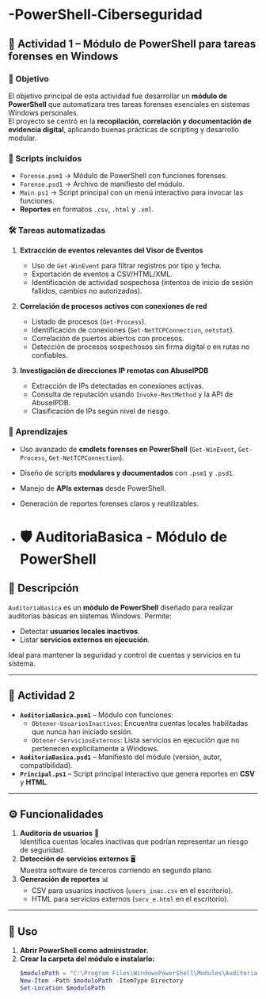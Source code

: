 # -PowerShell-Ciberseguridad
## 📂 Actividad 1 – Módulo de PowerShell para tareas forenses en Windows

### 🎯 Objetivo
El objetivo principal de esta actividad fue desarrollar un **módulo de PowerShell** que automatizara tres tareas forenses esenciales en sistemas Windows personales.  
El proyecto se centró en la **recopilación, correlación y documentación de evidencia digital**, aplicando buenas prácticas de scripting y desarrollo modular.

### 🔧 Scripts incluidos
- `Forense.psm1` → Módulo de PowerShell con funciones forenses.  
- `Forense.psd1` → Archivo de manifiesto del módulo.  
- `Main.ps1` → Script principal con un menú interactivo para invocar las funciones.  
- **Reportes** en formatos `.csv`, `.html` y `.xml`.  

### 🛠️ Tareas automatizadas
1. **Extracción de eventos relevantes del Visor de Eventos**
   - Uso de `Get-WinEvent` para filtrar registros por tipo y fecha.  
   - Exportación de eventos a CSV/HTML/XML.  
   - Identificación de actividad sospechosa (intentos de inicio de sesión fallidos, cambios no autorizados).  

2. **Correlación de procesos activos con conexiones de red**
   - Listado de procesos (`Get-Process`).  
   - Identificación de conexiones (`Get-NetTCPConnection`, `netstat`).  
   - Correlación de puertos abiertos con procesos.  
   - Detección de procesos sospechosos sin firma digital o en rutas no confiables.  

3. **Investigación de direcciones IP remotas con AbuseIPDB**
   - Extracción de IPs detectadas en conexiones activas.  
   - Consulta de reputación usando `Invoke-RestMethod` y la API de AbuseIPDB.  
   - Clasificación de IPs según nivel de riesgo.  

### 📘 Aprendizajes
- Uso avanzado de **cmdlets forenses en PowerShell** (`Get-WinEvent`, `Get-Process`, `Get-NetTCPConnection`).  
- Diseño de scripts **modulares y documentados** con `.psm1` y `.psd1`.  
- Manejo de **APIs externas** desde PowerShell.  
- Generación de reportes forenses claros y reutilizables.

- # 🛡️ AuditoriaBasica - Módulo de PowerShell

## 📖 Descripción
`AuditoriaBasica` es un **módulo de PowerShell** diseñado para realizar auditorías básicas en sistemas Windows. Permite:

- Detectar **usuarios locales inactivos**.
- Listar **servicios externos en ejecución**.  

Ideal para mantener la seguridad y control de cuentas y servicios en tu sistema.

---

## 📂 Actividad 2
- **`AuditoriaBasica.psm1`** – Módulo con funciones:
  - `Obtener-UsuariosInactivos`: Encuentra cuentas locales habilitadas que nunca han iniciado sesión.
  - `Obtener-ServiciosExternos`: Lista servicios en ejecución que no pertenecen explícitamente a Windows.
- **`AuditoriaBasica.psd1`** – Manifiesto del módulo (versión, autor, compatibilidad).
- **`Principal.ps1`** – Script principal interactivo que genera reportes en **CSV** y **HTML**.

---

## ⚙️ Funcionalidades
1. **Auditoría de usuarios** 👤  
   Identifica cuentas locales inactivas que podrían representar un riesgo de seguridad.
2. **Detección de servicios externos** 🖥️  
   Muestra software de terceros corriendo en segundo plano.
3. **Generación de reportes** 📊  
   - CSV para usuarios inactivos (`users_inac.csv` en el escritorio).  
   - HTML para servicios externos (`serv_e.html` en el escritorio).

---

## 🚀 Uso

1. **Abrir PowerShell como administrador.**
2. **Crear la carpeta del módulo e instalarlo:**
   ```powershell
   $moduloPath = "C:\Program Files\WindowsPowerShell\Modules\AuditoriaBasica"
   New-Item -Path $moduloPath -ItemType Directory
   Set-Location $moduloPath
